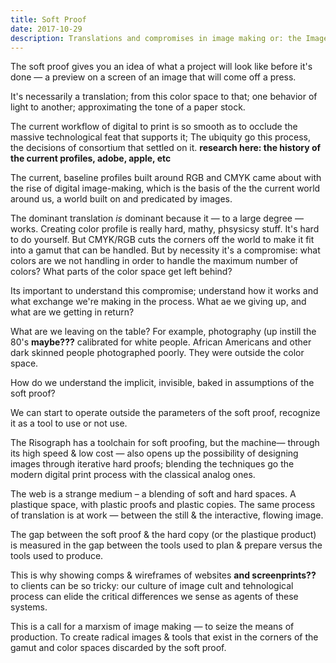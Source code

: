 ```yaml
---
title: Soft Proof
date: 2017-10-29
description: Translations and compromises in image making or: the Image Cult Society
---
```


The soft proof gives you an idea of what a project will look like before it's done — a preview on a screen of an image that will come off a press.


It's necessarily a translation; from this color space to that; one behavior of light to another; approximating the tone of a paper stock.


The current workflow of digital to print is so smooth as to occlude the massive technological feat that supports it; The ubiquity go this process, the decisions of consortium that settled on it. **research here: the history of the current profiles, adobe, apple, etc**


The current, baseline profiles built around RGB and CMYK came about with the rise of digital image-making, which is the basis of the the current world around us, a world built on and predicated by images.


The dominant translation _is_ dominant because it — to a large degree — works. Creating color profile is really hard, mathy, phsysicsy stuff. It's hard to do yourself. But CMYK/RGB cuts the corners off the world to make it fit into a gamut that can be handled. But by necessity it's a compromise: what colors are we not handling in order to handle the maximum number of colors? What parts of the color space get left behind?


Its important to understand this compromise; understand how it works and what exchange we're making in the process. What ae we giving up, and what are we getting in return?


What are we leaving on the table? For example, photography (up instill the 80's **maybe???** calibrated for white people. African Americans and other dark skinned people photographed poorly. They were outside the color space.


How do we understand the implicit, invisible, baked in assumptions of the soft proof?


We can start to operate outside the parameters of the soft proof, recognize it as a tool to use or not use.


The Risograph has a toolchain for soft proofing, but the machine— through its high speed & low cost — also opens up the possibility of designing images through iterative hard proofs; blending the techniques go the modern digital print process with the classical analog ones.


The web is a strange medium – a blending of soft and hard spaces. A plastique space, with plastic proofs and plastic copies. The same process of translation is at work — between the still & the interactive, flowing image.


The gap between the soft proof & the hard copy (or the plastique product) is measured in the gap between the tools used to plan & prepare versus the tools used to produce.


This is why showing comps & wireframes of websites **and screenprints??** to clients can be so tricky: our culture of image cult and tehnological process can elide the critical differences we sense as agents of these systems.


This is a call for a marxism of image making — to seize the means of production. To create radical images & tools that exist in the corners of the gamut and color spaces discarded by the soft proof.